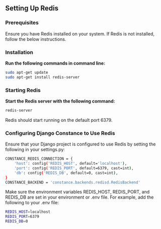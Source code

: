 ## Setting Up Redis

### Prerequisites

Ensure you have Redis installed on your system. If Redis is not installed, follow the below instructions.

### Installation

**Run the following commands in command line:**

```bash
sudo apt-get update
sudo apt-get install redis-server
```


### Starting Redis

**Start the Redis server with the following command:**

```bash
redis-server
```
Redis should start running on the default port 6379.

### Configuring Django Constance to Use Redis
Ensure that your Django project is configured to use Redis by setting the following in your settings.py:

```bash
CONSTANCE_REDIS_CONNECTION = {
    'host': config('REDIS_HOST', default='localhost'),
    'port': config('REDIS_PORT', default=6379, cast=int),
    'db': config('REDIS_DB', default=0, cast=int),
}
CONSTANCE_BACKEND = 'constance.backends.redisd.RedisBackend'
```

Make sure the environment variables REDIS_HOST, REDIS_PORT, and REDIS_DB are set in your environment or .env file. For example, add the following to your .env file:

```bash
REDIS_HOST=localhost
REDIS_PORT=6379
REDIS_DB=0
```
